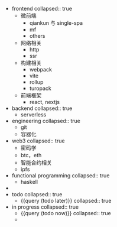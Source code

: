 - frontend
  collapsed:: true
	- 微前端
		- qiankun 与 single-spa
		- mf
		- others
	- 网络相关
		- http
		- ssr
	- 构建相关
		- webpack
		- vite
		- rollup
		- turopack
	- 前端框架
		- react, nextjs
- backend
  collapsed:: true
	- serverless
- engineering
  collapsed:: true
	- git
	- 容器化
- web3
  collapsed:: true
	- 密码学
	- btc，eth
	- 智能合约相关
	- ipfs
- functional programming
  collapsed:: true
	- haskell
-
- todo
  collapsed:: true
	- {{query (todo later)}}
	  collapsed:: true
- in progress
  collapsed:: true
	- {{query (todo now)}}
	  collapsed:: true
	-